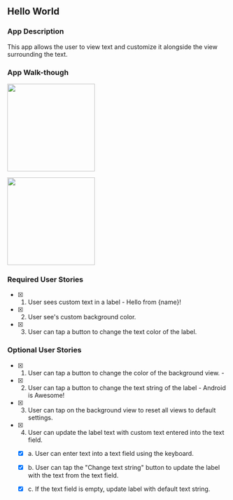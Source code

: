 ## Hello World

### App Description
This app allows the user to view text and customize it alongside the view surrounding the text. 

### App Walk-though

<img src="http://g.recordit.co/t3PVOEVhef.gif" width=200><br>

<img src="http://g.recordit.co/hypUTPyXVc.gif" width=200><br>

### Required User Stories
- [x] 1. User sees custom text in a label - Hello from {name}!
- [x] 2. User see's custom background color.
- [x] 3. User can tap a button to change the text color of the label.


### Optional User Stories
- [x] 1. User can tap a button to change the color of the background view.  -							
- [x] 2. User can tap a button to change the text string of the label - Android is Awesome!  					 
- [x] 3. User can tap on the background view to reset all views to default settings.  						 
- [x] 4. User can update the label text with custom text entered into the text field.  						 
   - [x] a. User can enter text into a text field using the keyboard.  
   - [x] b. User can tap the "Change text string" button to update the label with the text from the text field.  
   - [x] c. If the text field is empty, update label with default text string.  

